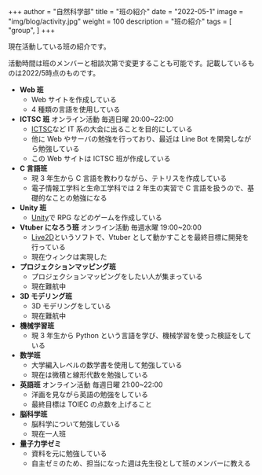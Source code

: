 +++
author = "自然科学部"
title = "班の紹介"
date = "2022-05-1"
image = "img/blog/activity.jpg"
weight = 100
description = "班の紹介"
tags = [
    "group",
]
+++

現在活動している班の紹介です。

活動時間は班のメンバーと相談次第で変更することも可能です。記載しているものは2022/5時点のものです。

- **Web 班**
  - Web サイトを作成している
  - 4 種類の言語を使用している
- **ICTSC 班** オンライン活動 毎週日曜 20:00~22:00
  - [ICTSC](https://icttoracon.net)など IT 系の大会に出ることを目的にしている
  - 他に Web やサーバの勉強を行っており、最近は Line Bot を開発しながら勉強している
  - この Web サイトは ICTSC 班が作成している
- **C 言語班**
  - 現 3 年生から C 言語を教わりながら、テトリスを作成している
  - 電子情報工学科と生命工学科では 2 年生の実習で C 言語を扱うので、基礎的なことの勉強になる
- **Unity 班**
  - [Unity](https://unity.com/ja)で RPG などのゲームを作成している
- **Vtuber になろう班** オンライン活動 毎週水曜 19:00~20:00
  - [Live2D](https://www.live2d.com)というソフトで、Vtuber として動かすことを最終目標に開発を行っている
  - 現在ウィンクは実現した
- **プロジェクションマッピング班**
  - プロジェクションマッピングをしたい人が集まっている
  - 現在難航中
- **3D モデリング班**
  - 3D モデリングをしている
  - 現在難航中
- **機械学習班**
  - 現 3 年生から Python という言語を学び、機械学習を使った検証をしている
- **数学班**
  - 大学編入レベルの数学書を使用して勉強している
  - 現在は微積と線形代数を勉強している
- **英語班** オンライン活動 毎週日曜 21:00~22:00
  - 洋画を見ながら英語の勉強をしている
  - 最終目標は TOIEC の点数を上げること
- **脳科学班**
  - 脳科学について勉強している
  - 現在一人班
- **量子力学ゼミ**
  - 資料を元に勉強している
  - 自主ゼミのため、担当になった週は先生役として班のメンバーに教える